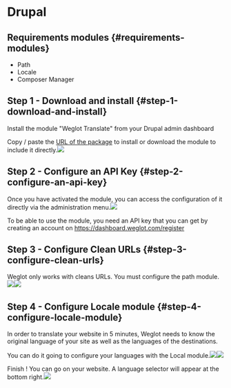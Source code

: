 # Drupal

## Requirements modules {#requirements-modules}

* Path
* Locale
* Composer Manager

## Step 1 - Download and install {#step-1-download-and-install}

Install the module "Weglot Translate" from your Drupal admin dashboard

Copy / paste the [URL of the package](https://www.drupal.org/project/weglot) to install or download the module to include it directly.​![](https://blobscdn.gitbook.com/v0/b/gitbook-28427.appspot.com/o/assets%2F-LBR06TZOLDcORpsmGB4%2F-LDH0exqrOe3fjwhW5kG%2F-LDH6qVGK2IvAcmj5Mja%2Fdrupal_install.png?alt=media&token=cc924a89-d6ba-4363-8175-bb4c80ef9aed)

## Step 2 - Configure an API Key {#step-2-configure-an-api-key}

Once you have activated the module, you can access the configuration of it directly via the administration menu.​![](https://blobscdn.gitbook.com/v0/b/gitbook-28427.appspot.com/o/assets%2F-LBR06TZOLDcORpsmGB4%2F-LDH0exqrOe3fjwhW5kG%2F-LDH8E-9lwxCXRl3FEgi%2Fmenu_admin.png?alt=media&token=0fc5217d-6935-4a49-8ed0-4413b270d086)

To be able to use the module, you need an API key that you can get by creating an account on https://dashboard.weglot.com/register

## Step 3 - Configure Clean URLs {#step-3-configure-clean-urls}

Weglot only works with cleans URLs. You must configure the path module.​![](https://blobscdn.gitbook.com/v0/b/gitbook-28427.appspot.com/o/assets%2F-LBR06TZOLDcORpsmGB4%2F-LDH0exqrOe3fjwhW5kG%2F-LDH9SMFKPPhmgOx8ur_%2Faccess_clean.png?alt=media&token=f617a525-325d-4d57-9bc7-699ff9c066fe)​![](https://blobscdn.gitbook.com/v0/b/gitbook-28427.appspot.com/o/assets%2F-LBR06TZOLDcORpsmGB4%2F-LDH0exqrOe3fjwhW5kG%2F-LDH9U1WGJV7vHnFcsN6%2Fclean_url.png?alt=media&token=4d55c86f-82b7-476d-a4d7-199b86b80a62)

## Step 4 - Configure Locale module {#step-4-configure-locale-module}

In order to translate your website in 5 minutes, Weglot needs to know the original language of your site as well as the languages of the destinations.

You can do it going to configure your languages with the Local module.​![](https://blobscdn.gitbook.com/v0/b/gitbook-28427.appspot.com/o/assets%2F-LBR06TZOLDcORpsmGB4%2F-LDH0exqrOe3fjwhW5kG%2F-LDHA0-yz4ar3Yo8vxle%2Faccess_locale.png?alt=media&token=59277eb4-6935-432b-99d2-e8f6de3c44b2)​![](https://blobscdn.gitbook.com/v0/b/gitbook-28427.appspot.com/o/assets%2F-LBR06TZOLDcORpsmGB4%2F-LDH0exqrOe3fjwhW5kG%2F-LDHA1FStbuIqBYeNfN0%2Fconfigure_locale.png?alt=media&token=b0cb618c-6f7b-407a-9788-bb151bb68d94)

Finish ! You can go on your website. A language selector will appear at the bottom right.​![](https://blobscdn.gitbook.com/v0/b/gitbook-28427.appspot.com/o/assets%2F-LBR06TZOLDcORpsmGB4%2F-LDH0exqrOe3fjwhW5kG%2F-LDHA_AfOY_7bUvyJXuS%2Flanguage_selector.png?alt=media&token=bcb530ec-cdb6-440d-ae28-2c93ab1a8ac9)

​

